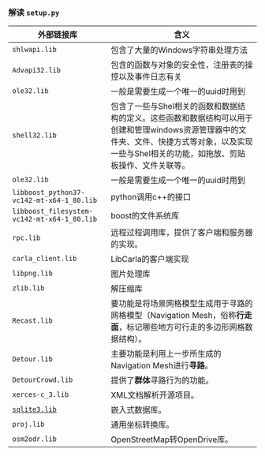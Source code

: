 

### 解读 `setup.py`

| 外部链接库                                                                  | 含义                                                                                                       |
|------------------------------------------------------------------------|----------------------------------------------------------------------------------------------------------|
| `shlwapi.lib`                                                          | 包含了大量的Windows字符串处理方法                                                                                     |
| `Advapi32.lib`                                                         | 包含的函数与对象的安全性，注册表的操控以及事件日志有关                                                                              |
| `ole32.lib`                                                            | 一般是需要生成一个唯一的uuid时用到                                                                                      |
| `shell32.lib`                                                          | 包含了一些与Shel相关的函数和数据结构的定义。这些函数和数据结构可以用于创建和管理windows资源管理器中的文件夹、文件、快捷方式等对象，以及实现一些与Shel相关的功能，如拖放、剪贴板操作、文件关联等。 |
| `ole32.lib`                                                            | 一般是需要生成一个唯一的uuid时用到                                                                                      |
| `libboost_python37-vc142-mt-x64-1_80.lib`                              | python调用c++的接口                                                                                           |
| `libboost_filesystem-vc142-mt-x64-1_80.lib`                            | boost的文件系统库                                                                                              |
| `rpc.lib`                                                              | 远程过程调用库，提供了客户端和服务器的实现。                                                                                   |
| `carla_client.lib`                                                     | LibCarla的客户端实现                                                                                           |
| `libpng.lib`                                                           | 图片处理库                                                                                                    |
| `zlib.lib`                                                             | 解压缩库                                                                                                     |
| `Recast.lib`                                                           | 要功能是将场景网格模型生成用于寻路的网格模型（Navigation Mesh，俗称**行走面**，标记哪些地方可行走的多边形网格数据结构）。                                   |
| `Detour.lib`                                                           | 主要功能是利用上一步所生成的Navigation Mesh进行**寻路**。                                                                   |
| `DetourCrowd.lib`                                                      | 提供了**群体**寻路行为的功能。                                                                                        |
| `xerces-c_3.lib`                                                       | XML文档解析开源项目。                                                                                             |
| [`sqlite3.lib`](https://docs.python.org/zh-cn/3/library/sqlite3.html)  | 嵌入式数据库。                                                                                                  |
| `proj.lib`                                                             | 通用坐标转换库。                                                                                                 |
| `osm2odr.lib`                                                          | OpenStreetMap转OpenDrive库。                                                                                |